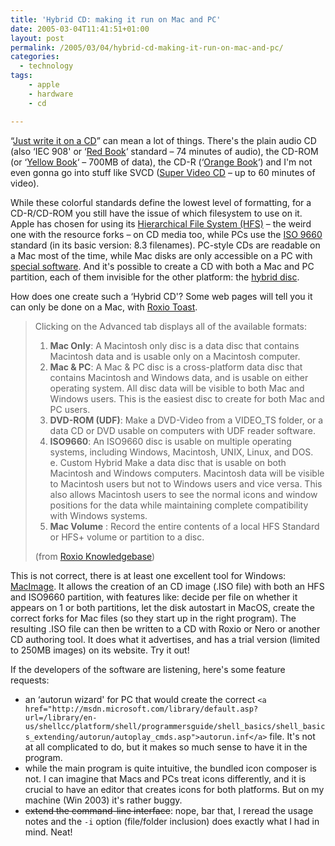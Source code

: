 ```yaml
---
title: 'Hybrid CD: making it run on Mac and PC'
date: 2005-03-04T11:41:51+01:00
layout: post
permalink: /2005/03/04/hybrid-cd-making-it-run-on-mac-and-pc/
categories:
  - technology
tags:
    - apple
    - hardware
    - cd

---
```

&#8220;[Just write it on a CD](http://en.wikipedia.org/wiki/Compact_Disc)&#8221; can mean a lot of things. There's the plain audio CD (also &#8216;IEC 908' or &#8216;[Red Book](http://en.wikipedia.org/wiki/Red_Book_%28audio_CD_standard%29)&#8216; standard &#8211; 74 minutes of audio), the CD-ROM (or &#8216;[Yellow Book](http://en.wikipedia.org/wiki/CD-ROM)&#8216; &#8211; 700MB of data), the CD-R (&#8216;[Orange Book](http://en.wikipedia.org/wiki/CD-R)&#8216;) and I'm not even gonna go into stuff like SVCD ([Super Video CD](http://en.wikipedia.org/wiki/SVCD) &#8211; up to 60 minutes of video).

While these colorful standards define the lowest level of formatting, for a CD-R/CD-ROM you still have the issue of which filesystem to use on it. Apple has chosen for using its [Hierarchical File System (HFS)](http://en.wikipedia.org/wiki/Hierarchical_File_System) &#8211; the weird one with the resource forks &#8211; on CD media too, while PCs use the [ISO 9660](http://en.wikipedia.org/wiki/ISO_9660) standard (in its basic version: 8.3 filenames). PC-style CDs are readable on a Mac most of the time, while Mac disks are only accessible on a PC with [special software](http://www.macwindows.com/disks2.html). And it's possible to create a CD with both a Mac and PC partition, each of them invisible for the other platform: the [hybrid disc](http://www.roxio.com/en/support/toast/toasthybrid.jhtml).  
<!--more-->

  
How does one create such a &#8216;Hybrid CD'? Some web pages will tell you it can only be done on a Mac, with [Roxio Toast](http://www.roxio.com/en/products/toast/).

> Clicking on the Advanced tab displays all of the available formats:
> 
>   1. **Mac Only**: A Macintosh only disc is a data disc that contains Macintosh data and is usable only on a Macintosh computer. 
>   2. **Mac & PC**: A Mac & PC disc is a cross-platform data disc that contains Macintosh and Windows data, and is usable on either operating system. All disc data will be visible to both Mac and Windows users. This is the easiest disc to create for both Mac and PC users. 
>   3. **DVD-ROM (UDF)**: Make a DVD-Video from a VIDEO_TS folder, or a data CD or DVD usable on computers with UDF reader software. 
>   4. **ISO9660**: An ISO9660 disc is usable on multiple operating systems, including Windows, Macintosh, UNIX, Linux, and DOS.  
>     e. Custom Hybrid Make a data disc that is usable on both Macintosh and Windows computers. Macintosh data will be visible to Macintosh users but not to Windows users and vice versa. This also allows Macintosh users to see the normal icons and window positions for the data while maintaining complete compatibility with Windows systems. 
>   5. **Mac Volume** : Record the entire contents of a local HFS Standard or HFS+ volume or partition to a disc.
> 
> (from [Roxio Knowledgebase](http://www.nohold.net/noHoldCust40/Prod_4/KnowledgePortal/KPScripts/amsviewer.asp?docid=7ce8c6e1572d44298e52ef05923e0383_721200420113.xml&amsstatsid=1145254))

This is not correct, there is at least one excellent tool for Windows: [MacImage](http://www.macdisk.com/macimgen.php3). It allows the creation of an CD image (.ISO file) with both an HFS and ISO9660 partition, with features like: decide per file on whether it appears on 1 or both partitions, let the disk autostart in MacOS, create the correct forks for Mac files (so they start up in the right program). The resulting .ISO file can then be written to a CD with Roxio or Nero or another CD authoring tool. It does what it advertises, and has a trial version (limited to 250MB images) on its website. Try it out!

If the developers of the software are listening, here's some feature requests:

  * an &#8216;autorun wizard' for PC that would create the correct `<a href="http://msdn.microsoft.com/library/default.asp?url=/library/en-us/shellcc/platform/shell/programmersguide/shell_basics/shell_basics_extending/autorun/autoplay_cmds.asp">autorun.inf</a>` file. It's not at all complicated to do, but it makes so much sense to have it in the program. 
  * while the main program is quite intuitive, the bundled icon composer is not. I can imagine that Macs and PCs treat icons differently, and it is crucial to have an editor that creates icons for both platforms. But on my machine (Win 2003) it's rather buggy. 
  * <strike>extend the command-line interface</strike>: nope, bar that, I reread the usage notes and the `-i` option (file/folder inclusion) does exactly what I had in mind. Neat!
